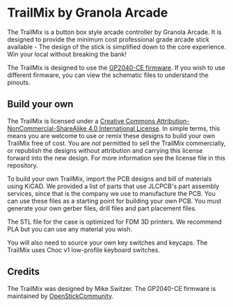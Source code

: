 # TrailMix by Granola Arcade

The TrailMix is a button box style arcade controller by Granola Arcade. It is designed to provide the minimum cost professional grade arcade stick available - The design of the stick is simplified down to the core experience. Win your local without breaking the bank!

The TrailMix is designed to use the <a rel="GP2040-CE firmware" href="https://github.com/OpenStickCommunity/GP2040-CE">GP2040-CE firmware</a>. If you wish to use different firmware, you can view the schematic files to understand the pinouts.

## Build your own

The TrailMix is licensed under a <a rel="license" href="http://creativecommons.org/licenses/by-nc-sa/4.0/">Creative Commons Attribution-NonCommercial-ShareAlike 4.0 International License</a>. In simple terms, this means you are welcome to use or remix these designs to build your own TrailMix free of cost. You are *not* permitted to sell the TrailMix commercially, or republish the designs without attribution and carrying this license forward into the new design. For more information see the license file in this repository.

To build your own TrailMix, import the PCB designs and bill of materials using KiCAD. We provided a list of parts that use JLCPCB's part assembly services, since that is the company we use to manufacture the PCB. You can use these files as a starting point for building your own PCB. You must generate your own gerber files, drill files and part placement files.

The STL file for the case is optimized for FDM 3D printers. We recommend PLA but you can use any material you wish.

You will also need to source your own key switches and keycaps. The TrailMix uses Choc v1 low-profile keyboard switches.

## Credits
The TrailMix was designed by Mike Switzer. The GP2040-CE firmware is maintained by <a href="https://github.com/OpenStickCommunity">OpenStickCommunity</a>.
